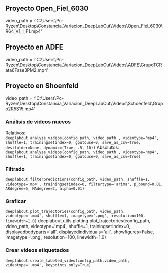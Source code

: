 ## Proyecto Open_Fiel_6030
video_path =  r'C:\Users\Pc-Ryzen\Desktop\Constancia_Variacion_DeepLabCut\Videos\Open_Fiel_6030\R64_V1_I_F1.mp4'

## Proyecto en ADFE
video_path =  r'C:\Users\Pc-Ryzen\Desktop\Constancia_Variacion_DeepLabCut\Videos\ADFE\GrupoTCRata6Fase3PM2.mp4'

## Proyecto en Shoenfeld
video_path =  r'C:\Users\Pc-Ryzen\Desktop\Constancia_Variacion_DeepLabCut\Videos\Schoenfeld\Grupo2R5S15.mp4'

### Análisis de videos nuevos
Relativos: <br>
````deeplabcut.analyze_videos(config_path, video_path , videotype='mp4', shuffle=1, trainingsetindex=0, gputouse=0, save_as_csv=True, destfolder=None, dynamic=(True, .5, 10))````
Absolutos:<br>
````deeplabcut.analyze_videos(config_path, video_path , videotype='mp4', shuffle=1, trainingsetindex=0, gputouse=0, save_as_csv=True)````

### Filtrado
````deeplabcut.filterpredictions(config_path, video_path, shuffle=1, videotype='mp4', trainingsetindex=0, filtertype='arima', p_bound=0.01, ARdegree=5, MAdegree=2, alpha=0.01)````

### Graficar
````deeplabcut.plot_trajectories(config_path, video_path, videotype='.mp4', shuffle=1, imagetype='.png', resolution=100, linewidth=1.0)````
deeplabcut.utils.plotting.plot_trajectories(config_path, video_path, videotype='mp4', shuffle=1, trainingsetindex=0, displayedbodyparts='all', displayedindividuals='all', showfigures=False, imagetype='.png', resolution=100, linewidth=1.0)

### Crear videos etiquetados
````deeplabcut.create_labeled_video(config_path,video_path, videotype='.mp4', keypoints_only=True)````
